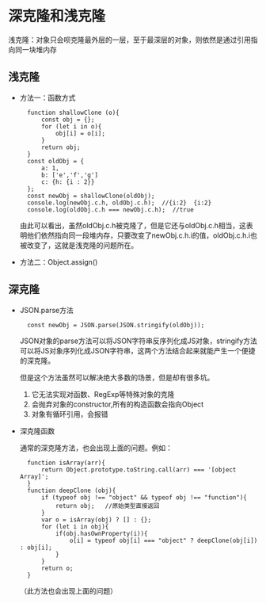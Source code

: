 # 深克隆和浅克隆

浅克隆：对象只会呗克隆最外层的一层，至于最深层的对象，则依然是通过引用指向同一块堆内存

## 浅克隆

* 方法一：函数方式

        function shallowClone (o){
            const obj = {};
            for (let i in o){
                obj[i] = o[i];
            }
            return obj;
        }
        const oldObj = {
            a: 1,
            b: ['e','f','g']
            c: {h: {i : 2}}
        };
        const newObj = shallowClone(oldObj);
        console.log(newObj.c.h, oldObj.c.h);  //{i:2}  {i:2}
        console.log(oldObj.c.h === newObj.c.h);  //true

    由此可以看出，虽然oldObj.c.h被克隆了，但是它还与oldObj.c.h相当，这表明他们依然指向同一段堆内存，只要改变了newObj.c.h.i的值，oldObj.c.h.i也被改变了，这就是浅克隆的问题所在。

* 方法二：Object.assign()

## 深克隆

* JSON.parse方法

        const newObj = JSON.parse(JSON.stringify(oldObj));

    JSON对象的parse方法可以将JSON字符串反序列化成JS对象，stringify方法可以将JS对象序列化成JSON字符串，这两个方法结合起来就能产生一个便捷的深克隆。

    但是这个方法虽然可以解决绝大多数的场景，但是却有很多坑。

    1. 它无法实现对函数、RegExp等特殊对象的克隆
    2. 会抛弃对象的constructor,所有的构造函数会指向Object
    3. 对象有循环引用，会报错

* 深克隆函数

    通常的深克隆方法，也会出现上面的问题。例如：

        function isArray(arr){
            return Object.prototype.toString.call(arr) === '[object Array]';
        }
        function deepClone (obj){
            if (typeof obj !== "object" && typeof obj !== "function"){
                return obj;   //原始类型直接返回
            }
            var o = isArray(obj) ? [] : {};
            for (let i in obj){
                if(obj.hasOwnProperty(i)){
                    o[i] = typeof obj[i] === "object" ? deepClone(obj[i]) : obj[i];
                }
            }
            return o;
        }

    （此方法也会出现上面的问题）

    
